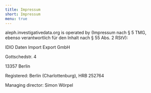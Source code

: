 ```yaml
---
title: Impressum
short: Impressum
menu: true
---
```


aleph.investigativedata.org is operated by (Impressum nach § 5 TMG, ebenso verantwortlich für den Inhalt nach § 55 Abs. 2 RStV):


IDIO Daten Import Export GmbH

Gottschedstr. 4

13357 Berlin

Registered: Berlin (Charlottenburg), HRB 252764

Managing director: Simon Wörpel
